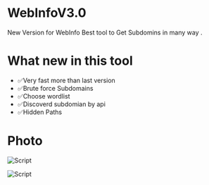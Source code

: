 # WebInfoV3.0

New Version for WebInfo Best tool to Get Subdomins in many way .

# What new in this tool 
* ✅Very fast more than last version
* ✅Brute force Subdomains 
* ✅Choose wordlist
* ✅Discoverd subdomian by api
* ✅Hidden Paths

# Photo
![Script](https://up4net.com/uploads3/up4net-مخلخ.jpg "Script Interface")

![Script](https://up4net.com/uploads3/up4net-Cloud.jpg)
